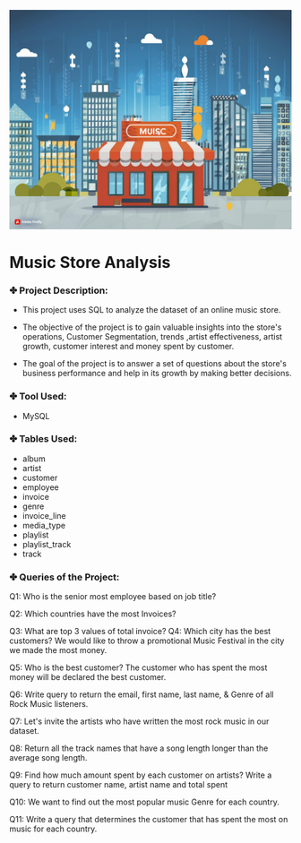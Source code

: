 ![Music Store Analysis](https://github.com/Amit380/Music-Store-Analysis/blob/main/Music%20Store%20Analysis%20.jpg)

# Music Store Analysis

### ✤ Project Description:

- This project uses SQL to analyze the dataset of an online music store.

- The objective of the project is to gain valuable insights into the store's operations, Customer Segmentation, trends ,artist effectiveness, artist growth, customer interest and money spent by customer.

- The goal of the project is to answer a set of questions about the store's business performance and help in its growth by making better decisions.

### ✤ Tool Used:

- MySQL

### ✤ Tables Used:
- album
- artist
- customer
- employee
- invoice
- genre
- invoice_line
- media_type
- playlist
- playlist_track
- track

### ✤ Queries of the Project:

Q1: Who is the senior most employee based on job title?

Q2: Which countries have the most Invoices?

Q3: What are top 3 values of total invoice?
Q4: Which city has the best customers? We would like to throw a promotional Music Festival in the city we made the most money.

Q5: Who is the best customer? The customer who has spent the most money will be declared the best customer.

Q6: Write query to return the email, first name, last name, & Genre of all Rock Music listeners.

Q7: Let's invite the artists who have written the most rock music in our dataset.

Q8: Return all the track names that have a song length longer than the average song length.

Q9: Find how much amount spent by each customer on artists? Write a query to return customer name, artist name and total spent

Q10: We want to find out the most popular music Genre for each country.

Q11: Write a query that determines the customer that has spent the most on music for each country.

